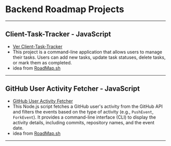# Backend Roadmap Projects

---

## Client-Task-Tracker - JavaScript

- [Ver Client-Task-Tracker](./cli-task-tracker/)
- This project is a command-line application that allows users to manage their tasks. Users can add new tasks, update task statuses, delete tasks, or mark them as completed.
- idea from [RoadMap.sh](https://roadmap.sh/projects/task-tracker)

---

## GitHub User Activity Fetcher - JavaScript

- [GitHub User Activity Fetcher](./github-user-activity/)
- This Node.js script fetches a GitHub user's activity from the GitHub API and filters the events based on the type of activity (e.g., `PushEvent`, `ForkEvent`). It provides a command-line interface (CLI) to display the activity details, including commits, repository names, and the event date.
- idea from [RoadMap.sh](https://roadmap.sh/projects/github-user-activity)

---
